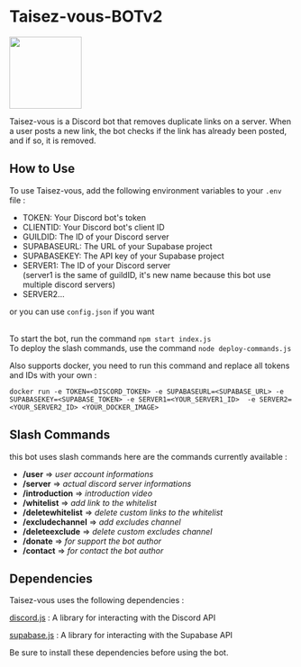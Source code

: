# Taisez-vous-BOTv2 

<img width="128px" src="https://user-images.githubusercontent.com/51421090/235319413-bd5b5c47-e5f8-452b-951c-95a4fb48a74e.png">


Taisez-vous is a Discord bot that removes duplicate links on a server. When a user posts a new link, the bot checks if the link has already been posted, and if so, it is removed.

<h2>How to Use</h2>

To use Taisez-vous, add the following environment variables to your `.env` file :
<ul>
<li>TOKEN: Your Discord bot's token</li>
<li>CLIENTID: Your Discord bot's client ID</li>
<li>GUILDID: The ID of your Discord server</li>
<li>SUPABASEURL: The URL of your Supabase project</li>
<li>SUPABASEKEY: The API key of your Supabase project</li>
<li>SERVER1: The ID of your Discord server<br>
(server1 is the same of guildID, it's new name because this bot use multiple discord servers)</li>
<li>SERVER2...</li>
</ul> 

or you can use `config.json` if you want<br>
<br>

To start the bot, run the command `npm start index.js` <br> 
To deploy the slash commands, use the command `node deploy-commands.js`  

Also supports docker, you need to run this command and replace all tokens and IDs with your own :  

`docker run -e TOKEN=<DISCORD_TOKEN> -e SUPABASEURL=<SUPABASE_URL> -e SUPABASEKEY=<SUPABASE_TOKEN> -e SERVER1=<YOUR_SERVER1_ID>  -e SERVER2=<YOUR_SERVER2_ID> <YOUR_DOCKER_IMAGE>` 


<h2>Slash Commands</h2>

this bot uses slash commands here are the commands currently available :
<ul>
<li><b>/user</b> => <i>user account informations</i></li>
<li><b>/server</b> => <i>actual discord server informations</i></li>
<li><b>/introduction</b> => <i>introduction video</i></li>
<li><b>/whitelist</b> => <i>add link to the whitelist</i></li>
<li><b>/deletewhitelist</b> => <i>delete custom links to the whitelist</i></li>
<li><b>/excludechannel</b> => <i>add excludes channel</i></li>
<li><b>/deleteexclude</b> => <i>delete custom excludes channel</i></li>
<li><b>/donate</b> => <i>for support the bot author</i></li>
<li><b>/contact</b> => <i>for contact the bot author</i></li>
</ul>
<h2>Dependencies</h2>

Taisez-vous uses the following dependencies :  

[discord.js](https://discord.js.org/#/) : A library for interacting with the Discord API<br> 

[supabase.js](https://supabase.com/) : A library for interacting with the Supabase API<br> 

Be sure to install these dependencies before using the bot.
